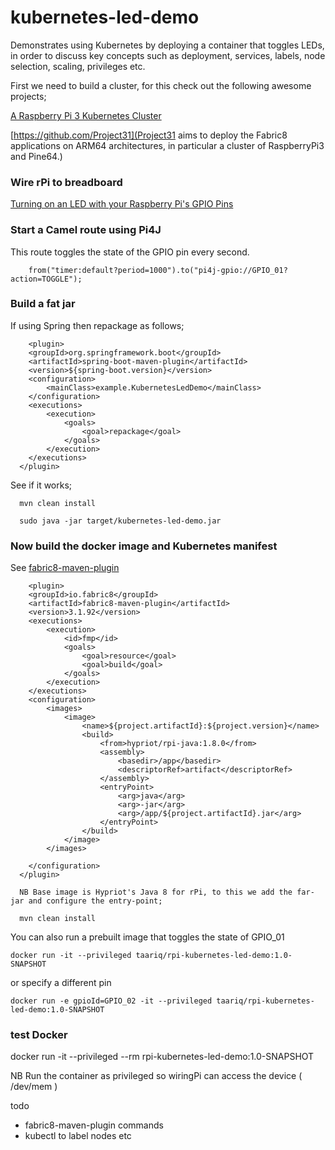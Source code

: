 # kubernetes-led-demo


Demonstrates using Kubernetes by deploying a container that toggles LEDs, in order to discuss key concepts such as deployment, services, labels, node selection, scaling, privileges etc.

First we need to build a cluster, for this check out the following awesome projects;

[A Raspberry Pi 3 Kubernetes Cluster](https://ro14nd.de/kubernetes-on-raspberry-pi3)

[https://github.com/Project31](Project31 aims to deploy the Fabric8 applications on ARM64 architectures, in particular a cluster of RaspberryPi3 and Pine64.)

### Wire rPi to breadboard

[Turning on an LED with your Raspberry Pi's GPIO Pins](https://thepihut.com/blogs/raspberry-pi-tutorials/27968772-turning-on-an-led-with-your-raspberry-pis-gpio-pins)

### Start a Camel route using Pi4J

  This route toggles the state of the GPIO pin every second.

        from("timer:default?period=1000").to("pi4j-gpio://GPIO_01?action=TOGGLE");

### Build a fat jar

  If using Spring then repackage as follows;


        <plugin>
        <groupId>org.springframework.boot</groupId>
        <artifactId>spring-boot-maven-plugin</artifactId>
        <version>${spring-boot.version}</version>
        <configuration>
            <mainClass>example.KubernetesLedDemo</mainClass>
        </configuration>
        <executions>
            <execution>
                <goals>
                    <goal>repackage</goal>
                </goals>
            </execution>
        </executions>
      </plugin>

 See if it works;

      mvn clean install

      sudo java -jar target/kubernetes-led-demo.jar


### Now build the docker image and Kubernetes manifest

 See [fabric8-maven-plugin](https://github.com/fabric8io/fabric8-maven-plugin)



        <plugin>
        <groupId>io.fabric8</groupId>
        <artifactId>fabric8-maven-plugin</artifactId>
        <version>3.1.92</version>
        <executions>
            <execution>
                <id>fmp</id>
                <goals>
                    <goal>resource</goal>
                    <goal>build</goal>
                </goals>
            </execution>
        </executions>
        <configuration>
            <images>
                <image>
                    <name>${project.artifactId}:${project.version}</name>
                    <build>
                        <from>hypriot/rpi-java:1.8.0</from>
                        <assembly>
                            <basedir>/app</basedir>
                            <descriptorRef>artifact</descriptorRef>
                        </assembly>
                        <entryPoint>
                            <arg>java</arg>
                            <arg>-jar</arg>
                            <arg>/app/${project.artifactId}.jar</arg>
                        </entryPoint>
                    </build>
                </image>
            </images>

        </configuration>
      </plugin>

      NB Base image is Hypriot's Java 8 for rPi, to this we add the far-jar and configure the entry-point;

      mvn clean install


You can also run a prebuilt image that toggles the state of GPIO_01

    docker run -it --privileged taariq/rpi-kubernetes-led-demo:1.0-SNAPSHOT

or specify a different pin

    docker run -e gpioId=GPIO_02 -it --privileged taariq/rpi-kubernetes-led-demo:1.0-SNAPSHOT

### test Docker
  docker run -it --privileged --rm rpi-kubernetes-led-demo:1.0-SNAPSHOT

  NB Run the container as privileged so wiringPi can access the device ( /dev/mem )

todo
* fabric8-maven-plugin commands
* kubectl to label nodes etc
